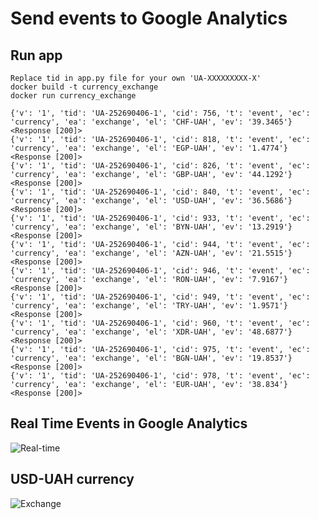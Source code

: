 # Send events to Google Analytics

## Run app
```
Replace tid in app.py file for your own 'UA-XXXXXXXXX-X'
docker build -t currency_exchange
docker run currency_exchange
```

```
{'v': '1', 'tid': 'UA-252690406-1', 'cid': 756, 't': 'event', 'ec': 'currency', 'ea': 'exchange', 'el': 'CHF-UAH', 'ev': '39.3465'}
<Response [200]>
{'v': '1', 'tid': 'UA-252690406-1', 'cid': 818, 't': 'event', 'ec': 'currency', 'ea': 'exchange', 'el': 'EGP-UAH', 'ev': '1.4774'}
<Response [200]>
{'v': '1', 'tid': 'UA-252690406-1', 'cid': 826, 't': 'event', 'ec': 'currency', 'ea': 'exchange', 'el': 'GBP-UAH', 'ev': '44.1292'}
<Response [200]>
{'v': '1', 'tid': 'UA-252690406-1', 'cid': 840, 't': 'event', 'ec': 'currency', 'ea': 'exchange', 'el': 'USD-UAH', 'ev': '36.5686'}
<Response [200]>
{'v': '1', 'tid': 'UA-252690406-1', 'cid': 933, 't': 'event', 'ec': 'currency', 'ea': 'exchange', 'el': 'BYN-UAH', 'ev': '13.2919'}
<Response [200]>
{'v': '1', 'tid': 'UA-252690406-1', 'cid': 944, 't': 'event', 'ec': 'currency', 'ea': 'exchange', 'el': 'AZN-UAH', 'ev': '21.5515'}
<Response [200]>
{'v': '1', 'tid': 'UA-252690406-1', 'cid': 946, 't': 'event', 'ec': 'currency', 'ea': 'exchange', 'el': 'RON-UAH', 'ev': '7.9167'}
<Response [200]>
{'v': '1', 'tid': 'UA-252690406-1', 'cid': 949, 't': 'event', 'ec': 'currency', 'ea': 'exchange', 'el': 'TRY-UAH', 'ev': '1.9571'}
<Response [200]>
{'v': '1', 'tid': 'UA-252690406-1', 'cid': 960, 't': 'event', 'ec': 'currency', 'ea': 'exchange', 'el': 'XDR-UAH', 'ev': '48.6877'}
<Response [200]>
{'v': '1', 'tid': 'UA-252690406-1', 'cid': 975, 't': 'event', 'ec': 'currency', 'ea': 'exchange', 'el': 'BGN-UAH', 'ev': '19.8537'}
<Response [200]>
{'v': '1', 'tid': 'UA-252690406-1', 'cid': 978, 't': 'event', 'ec': 'currency', 'ea': 'exchange', 'el': 'EUR-UAH', 'ev': '38.834'}
<Response [200]>
```

## Real Time Events in Google Analytics
![Real-time](https://user-images.githubusercontent.com/11583344/209483842-a1920e8e-591a-4b81-a7a4-ba1680eaf8b8.png)

## USD-UAH currency
![Exchange](https://user-images.githubusercontent.com/52753625/188312892-a06b9119-06bd-4c49-b19a-fe2236ea3cbe.PNG)
